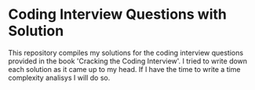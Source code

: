 # Coding Interview Questions with Solution
This repository compiles my solutions for the coding interview questions provided in the book 'Cracking the Coding Interview'. 
I tried to write down each solution as it came up to my head. If I have the time to write a time complexity analisys I will do so.
